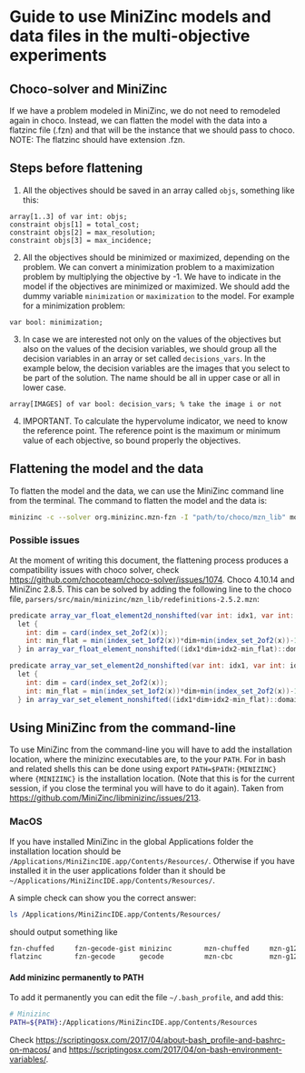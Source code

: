 # Guide to use MiniZinc models and data files in the multi-objective experiments

## Choco-solver and MiniZinc

If we have a problem modeled in MiniZinc, we do not need to remodeled again in choco. Instead, we can flatten the model
with the data into a flatzinc file (.fzn) and that will be the instance that we should pass to choco. NOTE: The flatzinc
should have extension .fzn.

## Steps before flattening

1. All the objectives should be saved in an array called `objs`, something like this:
```minizinc     
array[1..3] of var int: objs;
constraint objs[1] = total_cost;
constraint objs[2] = max_resolution;
constraint objs[3] = max_incidence;
```
2. All the objectives should be minimized or maximized, depending on the problem. We can convert a minimization problem
to a maximization problem by multiplying the objective by -1. We have to indicate in the model if the objectives are 
minimized or maximized. We should add the dummy variable ```minimization```  or ```maximization``` to the model. 
For example for a minimization problem:
```minizinc
var bool: minimization;
```
3. In case we are interested not only on the values of the objectives but also on the values of the decision variables,
we should group all the decision variables in an array or set called `decisions_vars`. In the example below, the 
decision variables are the images that you select to be part of the solution. The name should be all in upper case or all in lower case.
```minizinc
array[IMAGES] of var bool: decision_vars; % take the image i or not
```
4. IMPORTANT. To calculate the hypervolume indicator, we need to know the reference point. The reference point is the 
maximum or minimum value of each objective, so bound properly the objectives.

## Flattening the model and the data

To flatten the model and the data, we can use the MiniZinc command line from the terminal. The command to flatten the model and the data is:
```bash
minizinc -c --solver org.minizinc.mzn-fzn -I "path/to/choco/mzn_lib" model_to_flatten.mzn -d data_for_model.dzn -o output_flatzinc.fzn
```

### Possible issues
At the moment of writing this document, the flattening process produces a compatibility issues with choco solver, check 
https://github.com/chocoteam/choco-solver/issues/1074. Choco 4.10.14 and MiniZinc 2.8.5.
This can be solved by adding the following line to the choco file, `parsers/src/main/minizinc/mzn_lib/redefinitions-2.5.2.mzn`:
```java
predicate array_var_float_element2d_nonshifted(var int: idx1, var int: idx2, array[int,int] of var float: x, var float: c) =
  let {
    int: dim = card(index_set_2of2(x));
    int: min_flat = min(index_set_1of2(x))*dim+min(index_set_2of2(x))-1;
  } in array_var_float_element_nonshifted((idx1*dim+idx2-min_flat)::domain, array1d(x), c);

predicate array_var_set_element2d_nonshifted(var int: idx1, var int: idx2, array[int,int] of var set of int: x, var set of int: c) =
  let {
    int: dim = card(index_set_2of2(x));
    int: min_flat = min(index_set_1of2(x))*dim+min(index_set_2of2(x))-1;
  } in array_var_set_element_nonshifted((idx1*dim+idx2-min_flat)::domain, array1d(x), c);
```

## Using MiniZinc from the command-line
To use MiniZinc from the command-line you will have to add the installation location, where the minizinc executables are,
to the your ```PATH```. For in bash and related shells this can be done using export 
```PATH=$PATH:{MINIZINC}``` where ```{MINIZINC}``` is the installation location. 
(Note that this is for the current session, if you close the terminal you will have to do it again). 
Taken from https://github.com/MiniZinc/libminizinc/issues/213.

### MacOS

If you have installed MiniZinc in the global Applications folder the installation location should be
```/Applications/MiniZincIDE.app/Contents/Resources/```. Otherwise if you have installed it in the user applications 
folder than it should be ```~/Applications/MiniZincIDE.app/Contents/Resources/```.

A simple check can show you the correct answer:
```bash
ls /Applications/MiniZincIDE.app/Contents/Resources/
```
should output something like
```bash
fzn-chuffed     fzn-gecode-gist minizinc        mzn-chuffed     mzn-g12lazy     mzn-gecode      mzn2doc         mznide.icns     share           solns2out
flatzinc        fzn-gecode      gecode          mzn-cbc         mzn-g12fd       mzn-g12mip      mzn-gurobi      mzn2fzn         qt.conf         solns2dzn
```

#### Add minizinc permanently to PATH

To add it permanently you can edit the file ``~/.bash_profile``, and add this:
```bash
# Minizinc
PATH=${PATH}:/Applications/MiniZincIDE.app/Contents/Resources
```
Check https://scriptingosx.com/2017/04/about-bash_profile-and-bashrc-on-macos/
and https://scriptingosx.com/2017/04/on-bash-environment-variables/. 

